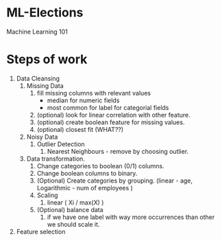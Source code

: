 # ML-Elections
Machine Learning 101

# Steps of work
1. Data Cleansing
    1. Missing Data
        1. fill missing columns with relevant values
            - median for numeric fields
            - most common for label for categorial fields
        2. (optional) look for linear correlation with other feature.
        3. (optional) create boolean feature for missing values.
        4. (optional) closest fit (WHAT??)
    2. Noisy Data
        1. Outlier Detection
            1. Nearest Neighbours - remove by choosing outlier.
    3. Data transformation.
        1. Change categories to boolean (0/1) columns.
        2. Change boolean columns to binary.
        3. (Optional) Create categories by grouping. (linear - age, Logarithmic - num of employees )
        4. Scaling
            1. linear ( Xi / max(X) )
        5. (Optional) balance data
            1. if we have one label with way more occurrences than other we should scale it.
2. Feature selection
    
            
            